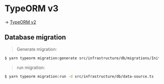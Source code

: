 # TypeORM v3

-> [TypeORM v2](v2/README.md)

## Database migration

> Generate migration:

```bash
$ yarn typeorm migration:generate src/infrastructure/db/migrations/Init -d src/infrastructure/db/data-source.ts
```

> run migration:

```bash
$ yarn typeorm migration:run -d src/infrastructure/db/data-source.ts
```
